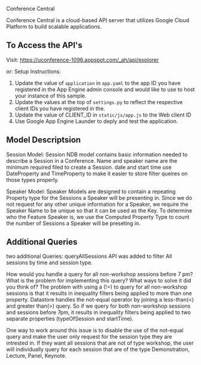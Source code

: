 Conference Central

Conference Central is a cloud-based API server that utilizes Google Cloud Platform to build scalable applications. 

To Access the API's
--------------------
Visit:
https://uconference-1096.appspot.com/_ah/api/explorer

or:
Setup Instructions:
1. Update the value of `application` in `app.yaml` to the app ID you
   have registered in the App Engine admin console and would like to use to host
   your instance of this sample.
2. Update the values at the top of `settings.py` to
   reflect the respective client IDs you have registered in the.
3. Update the value of CLIENT_ID in `static/js/app.js` to the Web client ID
4. Use Google App Engine Launder to deply and test the application. 


Model Descriptsion
------------------
Session Model:
Session NDB model contains basic information needed to describe a Session in a Conference. Name and 
speaker name are the minimum required filed to create a Session. date and start time use DateProperty and TimeProperty to make it easier to store filter queires on those types properly. 


Speaker Model:
Speaker Models are designed to contain a repeating Property type for the Sessions a Speaker will be presenting in. Since we do not request for any other unique information for a Speaker, we require the Speaker Name to be unique so that it can be used as the Key. To determine who the Feature Speaker is, we use the Computed Property Type to count the number of Sessions a Speaker will be preseting in. 

Additional Queries
------------------
two additional Queries:
queryAllSessions API was added to filter All sessions by time and session type.

How would you handle a query for all non-workshop sessions before 7 pm? What is the problem for implementing this query? What ways to solve it did you think of?
The problem with using a (!=) to query for all non-workshop sessions is that it results in inequality filters being applied to more than one property. Datastore handles the not-equal operator by joining a less-than(<) and greater than(>) query. So if we query for both non-workshop sessions and sessions before 7pm, it results in inequality filters being applied to two separate properties (typeOfSession and startTime). 

One way to work around this issue is to disable the use of the not-equal query and make the user only request for the session type they are intrested in. If they want all sessions that are not of type workshop, the user will individually query for each session that are of the type Demonstration, Lecture, Panel, Keynote.
